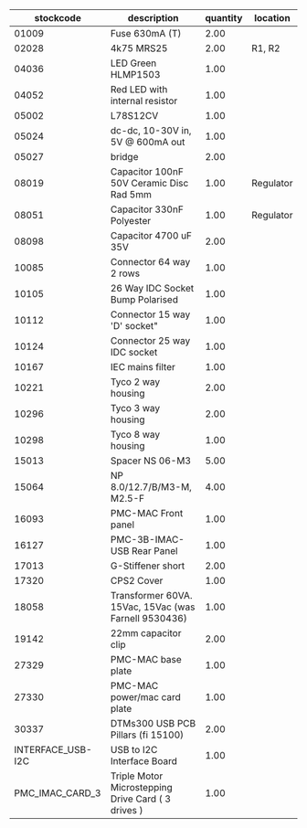 |stockcode|description|quantity|location|
|---------|-----------|--------|--------|
|01009|Fuse 630mA (T)|2.00||
|02028|4k75 MRS25|2.00|R1, R2|
|04036|LED Green HLMP1503|1.00||
|04052|Red LED with internal resistor|1.00||
|05002|L78S12CV|1.00||
|05024|dc-dc, 10-30V in,  5V @ 600mA out|1.00||
|05027|bridge|2.00||
|08019|Capacitor 100nF 50V Ceramic Disc Rad 5mm|1.00|Regulator|
|08051|Capacitor 330nF Polyester|1.00|Regulator|
|08098|Capacitor 4700 uF 35V|2.00||
|10085|Connector  64 way 2 rows|1.00||
|10105|26 Way IDC Socket Bump Polarised|1.00||
|10112|Connector 15 way 'D' socket"|1.00||
|10124|Connector 25 way IDC socket|1.00||
|10167|IEC mains filter|1.00||
|10221|Tyco 2 way housing|2.00||
|10296|Tyco 3 way housing|2.00||
|10298|Tyco 8 way housing|1.00||
|15013|Spacer NS 06-M3|5.00||
|15064|NP 8.0/12.7/B/M3-M, M2.5-F|4.00||
|16093|PMC-MAC Front panel|1.00||
|16127|PMC-3B-IMAC-USB Rear Panel|1.00||
|17013|G-Stiffener short|2.00||
|17320|CPS2 Cover|1.00||
|18058|Transformer 60VA. 15Vac, 15Vac (was Farnell 9530436)|1.00||
|19142|22mm capacitor clip|2.00||
|27329|PMC-MAC base plate|1.00||
|27330|PMC-MAC power/mac card plate|1.00||
|30337|DTMs300 USB PCB Pillars (fi 15100)|2.00||
|INTERFACE_USB-I2C|USB to I2C Interface Board|1.00||
|PMC_IMAC_CARD_3|Triple Motor Microstepping Drive Card ( 3 drives )|1.00||
